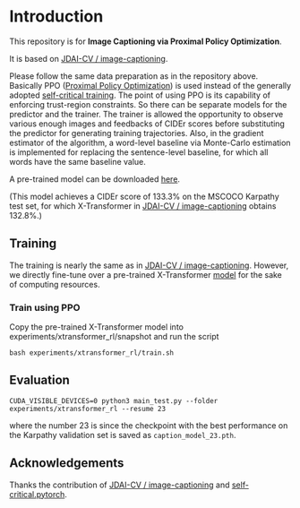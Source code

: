 # Introduction
This repository is for **Image Captioning via Proximal Policy Optimization**.

It is based on [JDAI-CV / image-captioning](https://github.com/JDAI-CV/image-captioning). 

Please follow the same data preparation as in the repository above.
Basically PPO ([Proximal Policy Optimization](https://arxiv.org/abs/1707.06347)) is used instead of the generally adopted 
[self-critical training](https://arxiv.org/abs/1612.00563).
The point of using PPO is its capability of enforcing trust-region constraints.
So there can be separate models for the predictor and the trainer.
The trainer is allowed the opportunity to observe various enough images and feedbacks
of CIDEr scores before substituting the predictor for generating training trajectories.
Also, in the gradient estimator of the algorithm, a word-level baseline via Monte-Carlo estimation
is implemented for replacing the sentence-level baseline, for which all words have the same baseline value. 

A pre-trained model can be downloaded [here](https://drive.google.com/file/d/1XR_Sf3c1M0UNdyMx1fWJm3g4sFYWFjnD/view?usp=sharing). 

(This model achieves a CIDEr score of
133.3% on the MSCOCO Karpathy test set, for which X-Transformer in [JDAI-CV / image-captioning](https://github.com/JDAI-CV/image-captioning) obtains 132.8%.)

## Training

The training is nearly the same as in [JDAI-CV / image-captioning](https://github.com/JDAI-CV/image-captioning).
However, we directly fine-tune over a pre-trained X-Transformer [model](https://drive.google.com/file/d/1a7aINHtpQbIw5JbAc4yvC7I1V-tQSdzb/view)
for the sake of computing resources.

### Train using PPO
Copy the pre-trained X-Transformer model into experiments/xtransformer_rl/snapshot and run the script
```
bash experiments/xtransformer_rl/train.sh
```

## Evaluation
```
CUDA_VISIBLE_DEVICES=0 python3 main_test.py --folder experiments/xtransformer_rl --resume 23
```
where the number 23 is since the checkpoint with the best performance on the Karpathy validation set
is saved as `caption_model_23.pth`.

## Acknowledgements
Thanks the contribution of [JDAI-CV / image-captioning](https://github.com/JDAI-CV/image-captioning) and 
[self-critical.pytorch](https://github.com/ruotianluo/self-critical.pytorch).
